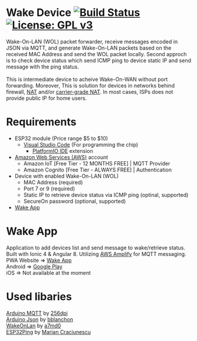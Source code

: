 # Wake Device [![Build Status](https://travis-ci.com/a7md0/WakeDevice.svg?branch=master)](https://travis-ci.com/a7md0/WakeDevice) [![License: GPL v3](https://img.shields.io/badge/License-GPLv3-blue.svg)](https://github.com/a7md0/WakeDevice/blob/master/LICENSE)
Wake-On-LAN (WOL) packet forwarder, receive messages encoded in JSON via MQTT, and generate Wake-On-LAN packets based on the received MAC Address and send the WOL packet locally. Second approch is to check device status which send ICMP ping to device static IP and send message with the ping status.<br /><br />
This is intermediate device to acheive Wake-On-WAN without port forwarding. Moreover, This is solution for devices in networks behind firewall, [NAT](https://en.wikipedia.org/wiki/Network_address_translation) and/or [carrier-grade NAT](https://en.wikipedia.org/wiki/Carrier-grade_NAT). In most cases, ISPs does not provide public IP for home users.

# Requirements
* ESP32 module (Price range $5 to $10)
    * [Visual Studio Code](https://code.visualstudio.com/) (For programming the chip)
        * [PlatformIO IDE](https://platformio.org/install/ide?install=vscode) extension
* [Amazon Web Services (AWS)](https://aws.amazon.com/) account
    * Amazon IoT [Free Tier - 12 MONTHS FREE] | MQTT Provider
    * Amazon Cognito [Free Tier - ALWAYS FREE] | Authentication
* Device with enabled Wake-On-LAN (WOL)
    * MAC Address (required)
    * Port 7 or 9 (required)
    * Static IP to retrieve device status via ICMP ping (optinal, supported)
    * SecureOn password (optional, supported)
* [Wake App](#-wake-app)

# Wake App
Application to add devices list and send message to wake/retrieve status. Built with Ionic 4 & Angular 8. Utilizing [AWS Amplify](https://aws-amplify.github.io/) for MQTT messaging.<br />
PWA Website => [Wake App](https://wakeapp.a7md0.dev/)<br />
Android => [Google Play](https://play.google.com/store/apps/details?id=dev.a7md0.wakeapp&hl=en)<br />
iOS => Not available at the moment

# Used libaries
[Arduino MQTT](https://github.com/256dpi/arduino-mqtt) by [256dpi](https://github.com/256dpi)<br />
[Arduino Json](https://github.com/bblanchon/ArduinoJson) by [bblanchon](https://github.com/bblanchon)<br />
[WakeOnLan](https://github.com/a7md0/WakeOnLan) by [a7md0](https://github.com/a7md0)<br />
[ESP32Ping](https://github.com/marian-craciunescu/ESP32Ping) by [Marian Craciunescu](https://github.com/marian-craciunescu)<br />
